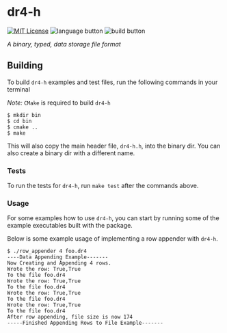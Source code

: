 # dr4-h

[![MIT License](http://img.shields.io/badge/license-MIT-blue.svg?style=flat)](https://github.com/jweinst1/dr4-h/blob/master/LICENSE.md)
![language button](https://img.shields.io/badge/Language-C-orange.svg)
![build button](https://img.shields.io/badge/Build-passing-green.svg)

*A binary, typed, data storage file format*

## Building

To build `dr4-h` examples and test files, run the following commands in your terminal

*Note:* `CMake` is required to build `dr4-h`

```
$ mkdir bin
$ cd bin
$ cmake ..
$ make
```

This will also copy the main header file, `dr4-h.h`, into the binary dir. You can also create a binary dir with a different name.

### Tests

To run the tests for `dr4-h`, run `make test` after the commands above.

### Usage

For some examples how to use `dr4-h`, you can start by running some of the example executables built with the package.

Below is some example usage of implementing a row appender with `dr4-h`.

```
$ ./row_appender 4 foo.dr4
----Data Appending Example-------
Now Creating and Appending 4 rows.
Wrote the row: True,True
To the file foo.dr4
Wrote the row: True,True
To the file foo.dr4
Wrote the row: True,True
To the file foo.dr4
Wrote the row: True,True
To the file foo.dr4
After row appending, file size is now 174
-----Finished Appending Rows to File Example-------
```